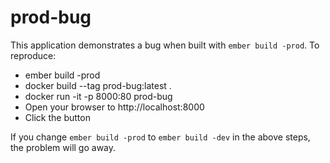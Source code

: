 # prod-bug

This application demonstrates a bug when built with `ember build -prod`.  To reproduce:

* ember build -prod
* docker build --tag prod-bug:latest .
* docker run -it -p 8000:80 prod-bug
* Open your browser to http://localhost:8000
* Click the button

If you change `ember build -prod` to `ember build -dev` in the above steps, the problem will go away.
